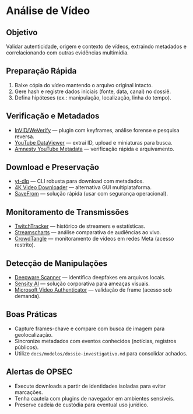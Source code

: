 # Análise de Vídeo

## Objetivo
Validar autenticidade, origem e contexto de vídeos, extraindo metadados e correlacionando com outras evidências multimídia.

## Preparação Rápida
1. Baixe cópia do vídeo mantendo o arquivo original intacto.
2. Gere hash e registre dados iniciais (fonte, data, canal) no dossiê.
3. Defina hipóteses (ex.: manipulação, localização, linha do tempo).

## Verificação e Metadados
- [InVID/WeVerify](https://www.invid-project.eu/tools-and-services/invid-verification-plugin/) — plugin com keyframes, análise forense e pesquisa reversa.
- [YouTube DataViewer](https://citizenevidence.amnestyusa.org/) — extrai ID, upload e miniaturas para busca.
- [Amnesty YouTube Metadata](https://citizenevidence.amnestyusa.org/) — verificação rápida e arquivamento.

## Download e Preservação
- [yt-dlp](https://github.com/yt-dlp/yt-dlp) — CLI robusta para download com metadados.
- [4K Video Downloader](https://www.4kdownload.com/products/product-videodownloader) — alternativa GUI multiplataforma.
- [SaveFrom](https://en.savefrom.net/) — solução rápida (usar com segurança operacional).

## Monitoramento de Transmissões
- [TwitchTracker](https://twitchtracker.com/) — histórico de streamers e estatísticas.
- [Streamscharts](https://streamscharts.com/) — análise comparativa de audiências ao vivo.
- [CrowdTangle](https://www.crowdtangle.com/) — monitoramento de vídeos em redes Meta (acesso restrito).

## Detecção de Manipulações
- [Deepware Scanner](https://deepware.ai/) — identifica deepfakes em arquivos locais.
- [Sensity AI](https://sensity.ai/) — solução corporativa para ameaças visuais.
- [Microsoft Video Authenticator](https://news.microsoft.com/on-the-issues/2020/09/01/microsoft-disinformation-deepfakes-new-technology/) — validação de frame (acesso sob demanda).

## Boas Práticas
- Capture frames-chave e compare com busca de imagem para geolocalização.
- Sincronize metadados com eventos conhecidos (notícias, registros públicos).
- Utilize `docs/modelos/dossie-investigativo.md` para consolidar achados.

## Alertas de OPSEC
- Execute downloads a partir de identidades isoladas para evitar marcações.
- Tenha cautela com plugins de navegador em ambientes sensíveis.
- Preserve cadeia de custódia para eventual uso jurídico.
